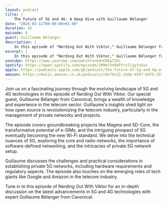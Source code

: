 ```yaml
---
layout: podcast
title: |
    The Future of 5G and 4G: A Deep Dive with Guillaume Bélanger
date: "2024-03-11T00:00:00+01:00"
duration: 42
episode: 6
guest: Guillaume Bélanger
description: |
    In this episode of "Nerding Out With Viktor," Guillaume Bélanger from Canonical explores the impact of open source on the telecom industry, the advancements in 5G and 4G technologies, the potential of e-SIMs, the role of software-defined networking, and the challenges and benefits of establishing private 5G networks.
excerpt: |
    In this episode of "Nerding Out With Viktor," Guillaume Bélanger from Canonical explores the impact of open source on the telecom industry, the advancements in 5G and 4G technologies, the potential of e-SIMs, the role of software-defined networking, and the challenges and benefits of establishing private 5G networks.
youtube: https://www.youtube.com/watch?v=G4nEREpTZGc
spotify: https://open.spotify.com/episode/1M9mlYn84Pfrz7j1pfxSsx
apple: https://podcasts.apple.com/gb/podcast/the-future-of-5g-and-4g-a-deep-dive-with-guillaume-belanger/id1722663295?i=1000648700108
amazon: https://music.amazon.co.uk/podcasts/c8e79c21-2dde-4597-b9fb-257ecbc2bf29/episodes/96fec8f6-802a-45ef-9760-2c11c1e0556e/nerding-out-with-viktor-the-future-of-5g-and-4g-a-deep-dive-with-guillaume-belanger
---
```


Join us on a fascinating journey through the evolving landscape of 5G and 4G technologies in this episode of Nerding Out With Viktor. Our special guest, Guillaume Bélanger from Canonical, brings a wealth of knowledge and experience in the telecom sector. Guillaume's insights shed light on how open source is revolutionizing the telecom industry, particularly in the management of private networks and projects.

The episode covers groundbreaking projects like Magma and SD-Core, the transformative potential of e-SIMs, and the intriguing prospect of 5G eventually becoming the new Wi-Fi standard. We delve into the technical nuances of 5G, exploring the core and radio networks, the importance of software-defined networking, and the intricacies of private 5G network setup.

Guillaume discusses the challenges and practical considerations in establishing private 5G networks, including hardware requirements and regulatory aspects. The episode also touches on the emerging roles of tech giants like Google and Amazon in the telecom industry.

Tune in to this episode of Nerding Out With Viktor for an in-depth discussion on the latest advancements in 5G and 4G technologies with expert Guillaume Bélanger from Canonical.